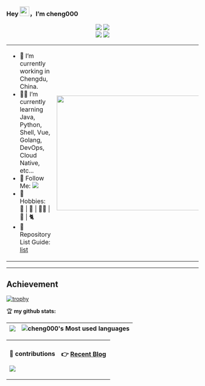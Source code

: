 ### Hey <img src="https://media.giphy.com/media/hvRJCLFzcasrR4ia7z/giphy.gif" width="25px">，I’m cheng000

<div align="center">
  <img src="https://img.shields.io/badge/-Java-f6da1c?style=flat&logo=java&logoColor=white">
  <img src="https://img.shields.io/badge/-Vue-46b882?style=flat&logo=vue.js&logoColor=white">
</div>
<div align="center">
  <img src="https://img.shields.io/badge/-Git-ee462c?style=flat&logo=git&logoColor=white">
  <img src="https://img.shields.io/badge/-Github-black?style=flat&logo=github">
</div>

<table>
<tr>
<td valign="top"  width="50%">

- 🤖 I’m currently working in Chengdu, China.
- 👨‍💻 I’m currently learning Java, Python, Shell, Vue, Golang, DevOps, Cloud Native, etc...
- 👏 Follow Me: [![](https://img.shields.io/github/followers/cheng000?label=follow%20me&style=social)](https://github.com/cheng000/)
- 🎣 Hobbies: 🏓 | 🎥 | 🚴‍♂️ | 📖 | 🐈
- 🧭 Repository List Guide: [list](https://github.com/cheng000?tab=stars&user_lists_direction=asc&user_lists_sort=name)

</td>
<td valign="center"  width="100%" height="100%">
<img src="https://media.giphy.com/media/l41lIvPtFdU3cLQjK/giphy.gif?cid=ecf05e472lbywgc4k8brwop4f7ut0ad65a298ir5n8q9zxtu&ep=v1_gifs_search&rid=giphy.gif&ct=g" width="500" height="300">
</td>
</tr>
</table>

<hr/>

## Achievement

[![trophy](https://github-profile-trophy.vercel.app/?username=cheng000&theme=onedark)](https://github.com/ryo-ma/github-profile-trophy)

🏆 **my github stats:**

|![](https://github-readme-stats.vercel.app/api?username=cheng000)|![cheng000's Most used languages](https://github-readme-stats.vercel.app/api/top-langs/?username=cheng000&layout=compact&hide_border=true&langs_count=10)|
|-|-|


<table>
<tr>
<td valign="top"  width="50%">

#### 🐍 contributions
![](https://raw.githubusercontent.com/cheng000/cheng000/output/github-contribution-grid-snake.svg)
</td>
<td valign="top"  width="50%">

#### 👉 [Recent Blog](https://xxx.com)

</td>
</tr>
</table>
